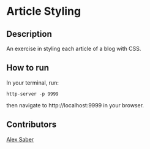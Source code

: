 # Article Styling

## Description
An exercise in styling each article of a blog with CSS.

## How to run
In your terminal, run:
```
http-server -p 9999
```
then navigate to http://localhost:9999 in your browser.

## Contributors
[Alex Saber](http://github.com/alexsaber89)
